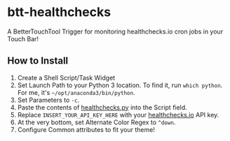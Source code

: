 # btt-healthchecks

A BetterTouchTool Trigger for monitoring healthchecks.io cron jobs in your Touch Bar!

## How to Install

1. Create a Shell Script/Task Widget
2. Set Launch Path to your Python 3 location. To find it, run `which python`. For me, it's `~/opt/anaconda3/bin/python`.
3. Set Parameters to `-c`.
4. Paste the contents of [healthchecks.py](healthchecks.py) into the Script field.
5. Replace `INSERT_YOUR_API_KEY_HERE` with your [healthchecks.io](www.healthchecks.io) API key.
5. At the very bottom, set Alternate Color Regex to `^down`.
6. Configure Common attributes to fit your theme!
